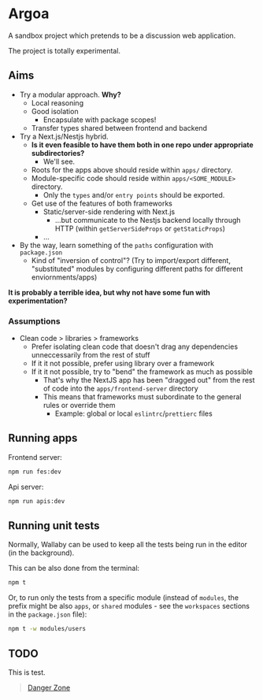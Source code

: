 # Argoa

A sandbox project which pretends to be a discussion web application.

The project is totally experimental.

## Aims

- Try a modular approach. **Why?**
  - Local reasoning
  - Good isolation
    - Encapsulate with package scopes!
  - Transfer types shared between frontend and backend
- Try a Next.js/Nestjs hybrid.
  - **Is it even feasible to have them both in one repo under appropriate subdirectories?**
    - We'll see.
  - Roots for the apps above should reside within `apps/` directory.
  - Module-specific code should reside within `apps/<SOME_MODULE>` directory.
    - Only the `types` and/or `entry points` should be exported.
  - Get use of the features of both frameworks
    - Static/server-side rendering with Next.js
      - ...but communicate to the Nestjs backend locally through HTTP (within `getServerSideProps` or `getStaticProps`)
    - ...
- By the way, learn something of the `paths` configuration with `package.json`
  - Kind of "inversion of control"? (Try to import/export different, "substituted" modules by configuring different paths for different enviornments/apps)

**It is probably a terrible idea, but why not have some fun with experimentation?**

### Assumptions

- Clean code > libraries > frameworks
  - Prefer isolating clean code that doesn't drag any dependencies unneccessarily from the rest of stuff
  - If it it not possible, prefer using library over a framework
  - If it it not possible, try to "bend" the framework as much as possible
    - That's why the NextJS app has been "dragged out" from the rest of code into the `apps/frontend-server` directory
    - This means that frameworks must subordinate to the general rules or override them
      - Example: global or local `eslintrc`/`prettierc` files

## Running apps

Frontend server:

```bash
npm run fes:dev
```

Api server:

```bash
npm run apis:dev
```

## Running unit tests

Normally, Wallaby can be used to keep all the tests being run in the editor (in the background).

This can be also done from the terminal:

```bash
npm t
```

Or, to run only the tests from a specific module (instead of `modules`, the prefix might be also `apps`, or `shared` modules - see the `workspaces` sections in the `package.json` file):

```bash
npm t -w modules/users
```

## TODO

This is test.

> [Danger Zone](./partials/danger-zone.md)

